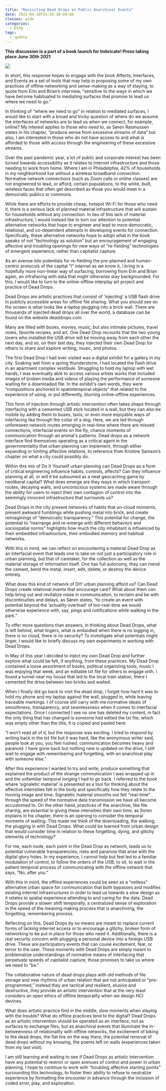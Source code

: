 ```yaml
---
title: "Revisiting Dead Drops as Public Anarchival Events"
date: 2021-04-20T15:34:30-04:00
classes: wide
categories:
  - blog
tags:
  - update
---
```


**This discussion is a part of a book launch for Imbricate! Press taking place June 30th 2021**

![](https://deaddrops.com/wp-content/uploads/2010/11/deaddrops1.jpg)

In short, this response hopes to engage with the book Affects, Interfaces, and Events as a set of tools that may help in proposing some of my own practices of offline networking and sense-making as a way of staying, to quote from Erin and Brian’s interview, “sensitive to the ways in which we have become habituated to mediating surfaces that promise to lead us where we need to go.” 


In thinking of “where we need to go” in relation to mediated surfaces, I would like to start with a broad and tricky question of where do we assume the interfaces of networks are to lead us when we connect, for example, online? My interest applies to those who need to, as Søren Rasmussen states in his chapter, “produce sense from excessive streams of data” but also, I am interested in those who do not have access to and what is afforded to those with access through the engineering of these excessive streams. 

 
Over the past pandemic year, a lot of public and corporate interest has been turned towards accessibility as it relates to internet infrastructure and those needing to work from home. Where I am in Philadelphia, 42% of households in my neighborhood live without a wireless broadband connection. Normative network connections (such as Zoom calls or online classes) are not engineered to lead, or afford, certain populations, to the white, built, wireless faces that often get described as those you would meet in a democratic publics or commons. 


While there are efforts to provide cheap, hotspot Wi-Fi for those who need it, there is a serious lack of planned material infrastructure that will sustain for households without any connection. In lieu of this lack of material infrastructure, I would instead like to turn our attention to potential alternative networks that hope to engineer and lead to more democratic, relational, and co-dependent attempts in developing events for connection. Specifically, these alternative networks hope to adopt what in the book speaks of not “technology as solution” but an encouragement of engaging affective and troubling openings for new ways of “re-fielding” technologies of emergent experience, rather than capitalist capture. 


As an avenue into potentials for re-fielding the pre-planned and human-centric protocols of the capital “I” internet as we know it, I bring in a hopefully more non-linear way of surfacing, borrowing from Erin and Brian again, an infrafacing with data that might otherwise stay backgrounded. For this, I would like to turn to the online-offline interplay art project and practice of Dead Drops. 

 
Dead Drops are artistic practices that consist of 'injecting’ a USB flash drive in publicly accessible areas for offline file sharing. What you should see on the screen is what looks like a laptop plugging into a brick wall. There are thousands of injected dead drops all over the world, a database can be found on the website deaddrops.com.


Many are filled with books, movies, music, but also intimate pictures, travel notes, favorite recipes, and art. One Dead Drop recounts that the two young lovers who installed the USB drive will be moving away from each other the next day, and so, on their last day, they injected their own Dead Drop for others to share and explore writing, music, and photos.


The first Dead Drop I had ever visited was a digital exhibit for a gallery in my city. Soaking wet from a spring thunderstorm, I had located the flash drive in an apartment complex vestibule. Struggling to hold my laptop with wet hands, I was eventually able to access various artists works that included images of broken media and videos of playing the performance of someone waiting for a downloaded file. In the exhibit's own words, they were “compositions anchored in spatiotemporal objects” that related to the experience of using, or put differently, blurring online-offline experiences. 


This form of injection through artistic intervention often takes shape through interfacing with a cemented USB stick located in a wall, but they can also be mobile by adding them to buses, taxis, or even more enjoyable ways of interfacing like through the collar of a dog. Here, we are led through unforeseen network routes emerging in real-time where there are missed connections, interfacial events on the fly, chance moments of communication through an animal's patterns. Dead drops as a network interface find themselves operating as a critical agent in the governmentality that urban planning can implement, through either expanding or limiting affective relations, to reference from Kristine Samson’s chapter on what a city could possibly do. 


Within this mix of Do It Yourself urban planning can Dead Drops as a form of critical engineering influence habits, controls, affects? Can they influence planning at all, or will it be subsumed as a neat geocaching game by neoliberal capital? What does emerge are they ways in which transport routes, decaying walls, and unconscious systems are made aware through the ability for users to inject their own contagion of control into the seemingly innocent infrastructure that surrounds us?  


Dead Drops in the city present networks of habits that un-cloud moments, present awkward fumblings while pushing metal into brick, and create reimaginings of “democratic transparency.” This potential for change, the potential to “rearrange and re-emerge with different behaviors and sociospatial norms” highlights how much the city inhabitant is influenced by their embedded infrastructure, their embodied memory and habitual networks. 


With this in mind, we can reflect on encountering a material Dead Drop as an interfacial event that leads one to take on not just a participatory role in urban planning, but that of caretaker, for the collection as well as the material storage of information itself. One has full autonomy, they can mend the cement, bend the metal, insert, edit, delete, or destroy the device entirely. 


What does this kind of network of DIY urban planning afford us? Can Dead Drops create relational events that encourage care? What about them can help bring out and revitalize noise in communication, to reclaim and be with discontinuities and delays, as Søren states, “to create an event with potential beyond the ‘actuality overload’ of too-real-time we would otherwise experience with, say, pings and notifications while walking in the park.”


To offer more questions than answers, in thinking about Dead Drops, what is left behind, what lingers, what is embodied when there is no logging in, there is no cloud, there is no security? To investigate what potentials might linger, I would like to briefly discuss my own experiments in working with Dead Drops.  


In May of this year I decided to inject my own Dead Drop and further explore what could be felt, if anything, from these practices. My Dead Drop contained a loose assortment of books, political organizing tools, music I was enjoying that week, and an editable txt file for others to engage with. I found a tunnel near my house that led to the local train station, there I cemented the drive between two bricks and waited.

  
When I finally did go back to visit the dead drop, I forget how hard it was to hold my phone and my laptop against the wall, plugged in, while leaving traceable markings. I of course still carry with me normative ideals of smoothness, transparency, and seamlessness when it comes to interfacial expectations. Once I connected I see no one has deleted my content, in fact the only thing that has changed is someone had edited the txt file, which was empty other than the title, It is copied and pasted here:  


“I won’t read all of it, but the response was exciting. I tried to respond by writing back in the txt file but it was hard, like the anonymous writer said, people look at you, you feel rushed, communication becomes heavy and paranoid. I have gone back but nothing new is updated on the drive, I still wait to engage with remembering and forgetting, with an anarchival play with someone else.” 


After this experience I wanted to try and write, produce something that explained the product of the strange communication I was wrapped up in and the unfamiliar temporal longing I had to go back. I referred to the book where ‘signaletic material’ is presented as a tool for thinking about the affective intensities felt in the body and specifically how they relate to the moving image and time. Signaletic material smooths out felt “real-time” through the speed of the normative data transmission we have all become accustomed to. On the other hand, practices of the anarchive, like file sharing, are essential in giving these intensities their own time, as Soren explains in his chapter, there is an opening to consider the temporal moments of waiting. This made me think of the downloading, the walking, the plugging in with Dead Drops. What could be learned from urban design that would consider time in relation to these forgetting, dying, and glitchy elements of technology? 


For me, each node, each point in the Dead Drop as network, leads us to potential vulnerable transparencies, risks and paranoia that arise with the digital glory holes. In my experience, I cannot help but feel led to a familiar modulation of control, to follow the orders of the USB, to sit, to wait in the patient temporal process of communicating with the offline network that says, “No, after you.”


With this in mind, the offline experiences could be seen as a “netless” alternative urban space for communication that both bypasses and modifies existing internet infrastructures in order to lead us towards a slow design as it relates to spatial experience attending to and caring for the data. Dead Drops provide a slower shift temporally, a centralized sense of exploration in the speed of the meaning making process that is anarchiving, the forgetting, remembering process. 

 
Reflecting on this, Dead Drops by no means are meant to replace current forms of lacking internet access or to encourage a glitchy, broken form of networking to be put in place for those who need it. Additionally, there is a real security concern with plugging a personal device into a foreign USB drive. These are participatory events that can couse excitement, fear, or terror to the user. These moments with Dead Drops are simply meant to problematize understandings of normative means of interfacing that perpetuate speeds of capitalist capture, those promises to take us where we need to “be."  


The collaborative nature of dead drops plays with old methods of file storage and new rhythms of urban relation that are not anticipated or “pre-programmed,” instead they are tactical and resilient, elusive and destructive, they provide an artistic intervention that at the very least considers an open ethics of offline temporality when we design HCI devices.  


What does artistic practice find in the middle, slow moments when staying with the trouble? What do offline practices lend to the digital? Dead Drops as an artistic intervention should be operated as an interface, not as surfaces to exchange files, but as anarchival events that illuminate the in-betweenness of relationality with offline networks, the excitement of biking to the dead drops, the flat tire on the way there, the potential removal of dead drops without my knowing, the poems left on walls (experiences taken from my last visit).

  
I am still learning and waiting to see if Dead Drops as artistic intervention have any potential to restrict or open avenues of control and power in urban planning. I hope to continue to work with “troubling affective starting points” surrounding this technology, to foster their ability to refuse to neutralize experience by formatting the encounter in advance through the inclusion of coded error, play, and exploration.

